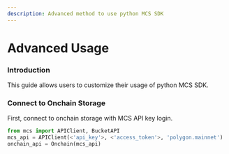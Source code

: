 ```yaml
---
description: Advanced method to use python MCS SDK
---
```


# Advanced Usage

### Introduction

This guide allows users to customize their usage of python MCS SDK.

### Connect to Onchain Storage

First, connect to onchain storage with MCS API key login.

```python
from mcs import APIClient, BucketAPI
mcs_api = APIClient(<'api_key'>, <'access_token'>, 'polygon.mainnet')
onchain_api = Onchain(mcs_api)
```
